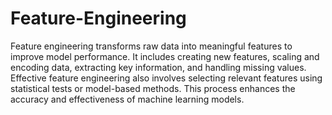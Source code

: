 # Feature-Engineering
Feature engineering transforms raw data into meaningful features to improve model performance. It includes creating new features, scaling and encoding data, extracting key information, and handling missing values. Effective feature engineering also involves selecting relevant features using statistical tests or model-based methods. This process enhances the accuracy and effectiveness of machine learning models.
